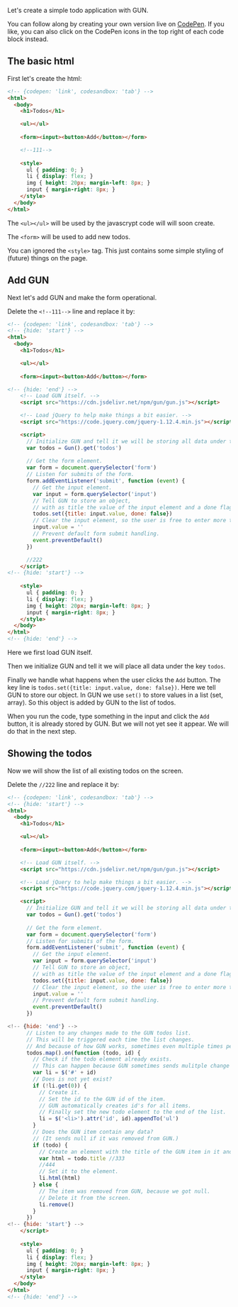 Let's create a simple todo application with GUN.

You can follow along by creating your own version live on [CodePen](https://codepen.io/pen/). If you like, you can also click on the CodePen icons in the top right of each code block instead.

## The basic html

First let's create the html:

```html
<!-- {codepen: 'link', codesandbox: 'tab'} -->
<html>
  <body>
    <h1>Todos</h1>

    <ul></ul>
    
    <form><input><button>Add</button></form>

    <!--111-->
    
    <style>
      ul { padding: 0; }
      li { display: flex; }
      img { height: 20px; margin-left: 8px; }
      input { margin-right: 8px; }
    </style>
  </body>
</html>
```

The `<ul></ul>` will be used by the javascrypt code will will soon create.

The `<form>` will be used to add new todos.

You can ignored the `<style>` tag. This just contains some simple styling of (future) things on the page.

## Add GUN

Next let's add GUN and make the form operational.

Delete the `<!--111-->` line and replace it by:

```html
<!-- {codepen: 'link', codesandbox: 'tab'} -->
<!-- {hide: 'start'} -->
<html>
  <body>
    <h1>Todos</h1>

    <ul></ul>
    
    <form><input><button>Add</button></form>

<!-- {hide: 'end'} -->
    <!-- Load GUN itself. -->
    <script src="https://cdn.jsdelivr.net/npm/gun/gun.js"></script>

    <!-- Load jQuery to help make things a bit easier. -->
    <script src="https://code.jquery.com/jquery-1.12.4.min.js"></script>

    <script>
      // Initialize GUN and tell it we will be storing all data under the key 'todos'.
      var todos = Gun().get('todos')
      
      // Get the form element.
      var form = document.querySelector('form')
      // Listen for submits of the form.
      form.addEventListener('submit', function (event) {
        // Get the input element.
        var input = form.querySelector('input')
        // Tell GUN to store an object,
        // with as title the value of the input element and a done flag set to false.
        todos.set({title: input.value, done: false})
        // Clear the input element, so the user is free to enter more todos.
        input.value = ''
        // Prevent default form submit handling.
        event.preventDefault()
      })

      //222
    </script>
<!-- {hide: 'start'} -->
    
    <style>
      ul { padding: 0; }
      li { display: flex; }
      img { height: 20px; margin-left: 8px; }
      input { margin-right: 8px; }
    </style>
  </body>
</html>
<!-- {hide: 'end'} -->
```

Here we first load GUN itself.

Then we initialize GUN and tell it we will place all data under the key `todos`.

Finally we handle what happens when the user clicks the `Add` button. The key line is `todos.set({title: input.value, done: false})`. Here we tell GUN to store our object. In GUN we use `set()` to store values in a list (set, array). So this object is added by GUN to the list of todos.

When you run the code, type something in the input and click the `Add` button, it is already stored by GUN. But we will not yet see it appear. We will do that in the next step.

## Showing the todos

Now we will show the list of all existing todos on the screen.

Delete the `//222` line and replace it by:

```html
<!-- {codepen: 'link', codesandbox: 'tab'} -->
<!-- {hide: 'start'} -->
<html>
  <body>
    <h1>Todos</h1>

    <ul></ul>
    
    <form><input><button>Add</button></form>

    <!-- Load GUN itself. -->
    <script src="https://cdn.jsdelivr.net/npm/gun/gun.js"></script>

    <!-- Load jQuery to help make things a bit easier. -->
    <script src="https://code.jquery.com/jquery-1.12.4.min.js"></script>

    <script>
      // Initialize GUN and tell it we will be storing all data under the key 'todos'.
      var todos = Gun().get('todos')
      
      // Get the form element.
      var form = document.querySelector('form')
      // Listen for submits of the form.
      form.addEventListener('submit', function (event) {
        // Get the input element.
        var input = form.querySelector('input')
        // Tell GUN to store an object,
        // with as title the value of the input element and a done flag set to false.
        todos.set({title: input.value, done: false})
        // Clear the input element, so the user is free to enter more todos.
        input.value = ''
        // Prevent default form submit handling.
        event.preventDefault()
      })

<!-- {hide: 'end'} -->
      // Listen to any changes made to the GUN todos list.
      // This will be triggered each time the list changes.
      // And because of how GUN works, sometimes even multiple times per change.
      todos.map().on(function (todo, id) {
        // Check if the todo element already exists.
        // This can happen because GUN sometimes sends mulitple change events for the same item.
        var li = $('#' + id)
        // Does is not yet exist?
        if (!li.get(0)) {
          // Create it.
          // Set the id to the GUN id of the item.
          // GUN automatically creates id's for all items.
          // Finally set the new todo element to the end of the list.
          li = $('<li>').attr('id', id).appendTo('ul')
        }
        // Does the GUN item contain any data?
        // (It sends null if it was removed from GUN.)
        if (todo) {
          // Create an element with the title of the GUN item in it and make it clickable.
          var html = todo.title //333
          //444
          // Set it to the element.
          li.html(html)
        } else {
          // The item was removed from GUN, because we got null.
          // Delete it from the screen.
          li.remove()
        }
      })
<!-- {hide: 'start'} -->
    </script>
    
    <style>
      ul { padding: 0; }
      li { display: flex; }
      img { height: 20px; margin-left: 8px; }
      input { margin-right: 8px; }
    </style>
  </body>
</html>
<!-- {hide: 'end'} -->
```
